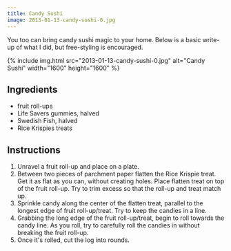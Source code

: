 ```yaml
---
title: Candy Sushi
image: 2013-01-13-candy-sushi-0.jpg
---
```


You too can bring candy sushi magic to your home. Below is a basic write-up of what I did, but free-styling is encouraged.

<div class="photos">
{% include img.html src="2013-01-13-candy-sushi-0.jpg" alt="Candy Sushi" width="1600" height="1600" %}
</div>

## Ingredients

- fruit roll-ups
- Life Savers gummies, halved
- Swedish Fish, halved
- Rice Krispies treats

## Instructions

1. Unravel a fruit roll-up and place on a plate.
2. Between two pieces of parchment paper flatten the Rice Krispie treat. Get it as flat as you can, without creating holes. Place flatten treat on top of the fruit roll-up. Try to trim excess so that the roll-up and treat match up.
3. Sprinkle candy along the center of the flatten treat, parallel to the longest edge of fruit roll-up/treat. Try to keep the candies in a line.
4. Grabbing the long edge of the fruit roll-up/treat, begin to roll towards the candy line. As you roll, try to carefully roll the candies in without breaking the fruit roll-up.
5. Once it's rolled, cut the log into rounds.
